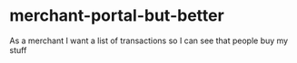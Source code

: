 # merchant-portal-but-better

As a merchant I want a list of transactions so I can see that people buy my stuff
